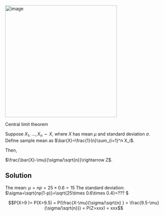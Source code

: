 #

<img width="358" alt="image" src="https://github.com/user-attachments/assets/7eea7cad-3c6d-4093-9b81-fbee48fd6924" />


Central limit theorem

Suppose $X_1$, $\ldots, X_n\sim X$, where $X$ has mean $\mu$ and standard deviation $\sigma$.
Define sample mean as $\bar{X}=\frac{1}{n}\sum_{i=1}^n X_i$. 

Then, 

$\frac{\bar{X}-\mu}{\sigma/\sqrt{n}}\rightarrow Z$. 

## Solution

The mean: $\mu=np=25 \times 0.6 = 15$
The standard deviation: $\sigma=\sqrt{np(1-p)}=\sqrt{25\times 0.6\times 0.4}=??? $ 



$$P(X>9 )= P(X>9.5) = P(\frac{X-\mu}{\sigma/\sqrt{n} } > \frac{9.5-\mu}{\sigma/\sqrt{n}}) = P(Z>xxx) = xxx$$
